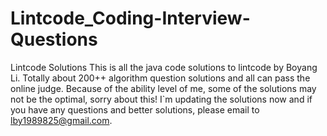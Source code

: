 # Lintcode_Coding-Interview-Questions
Lintcode Solutions
This is all the java code solutions to lintcode by Boyang Li.
Totally about 200++ algorithm question solutions and all can pass the online judge.
Because of the ability level of me, some of the solutions may not be the optimal, sorry about this!
I`m updating the solutions now and if you have any questions and better solutions, please email to lby1989825@gmail.com.
